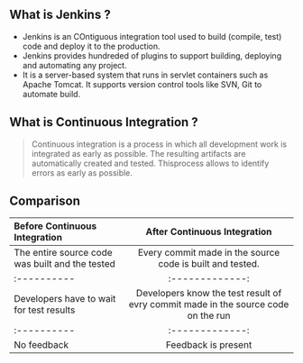 

## What is  Jenkins ?
- Jenkins is an COntiguous integration tool used to build (compile, test) code and deploy it to the production.
- Jenkins provides hundreded of plugins to support building, deploying and automating any project.
- It is a server-based system that runs in servlet containers such as Apache Tomcat. It supports version control tools like SVN, Git to automate build.

## What is Continuous Integration ?
> Continuous integration is a process in which all development work is integrated as early as possible. The resulting artifacts are automatically created and tested. Thisprocess allows to identify errors as early as possible.

## Comparison

| Before Continuous Integration | After Continuous Integration | 
|:----------|:-------------:|
| The entire source code was built and the tested| Every commit made in the source code is built and tested.  |
|:----------|:-------------:|
| Developers have to wait for test results | Developers know the test result of evry commit made in the source code on the run |
|:----------|:-------------:|
| No feedback | Feedback is present | 